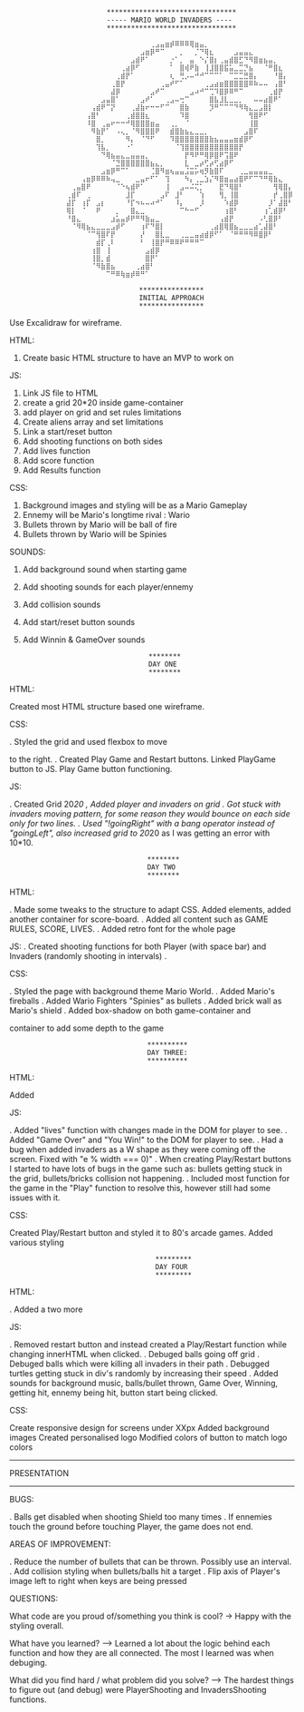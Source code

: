                             ********************************
                            ----- MARIO WORLD INVADERS ----       
                            ********************************

                  ⠀⠀⠀⠀⠀⠀⠀⠀⠀⠀⠀⠀⠀⠀⠀⠀⠀⢀⣠⣤⣶⡾⠿⠿⠿⢿⣶⣤⡀⠀⠀⠀⠀⠀⠀⠀⠀⠀⠀⠀⠀⠀⠀⠀⠀⠀
                  ⠀⠀⠀⠀⠀⠀⠀⠀⠀⠀⠀⠀⠀⠀⠀⣠⣶⡿⠛⠉⠀⠀⠀⡀⠀⠀⡈⠙⢿⣆⠀⠀⠀⠀⣠⣤⣤⣄⠀⠀⠀⠀⠀⠀⠀⠀
                  ⠀⠀⠀⠀⠀⠀⠀⠀⠀⠀⠀⠀⠀⣠⣾⠟⠁⠀⠀⠀⠀⡐⠁⡀⠀⣤⠀⠑⡌⣿⡆⢀⣤⣾⣿⣋⠙⠻⣿⣶⣦⣤⡀⠀⠀⠀
                  ⠀⠀⠀⠀⠀⠀⠀⠀⠀⠀⠀⢀⣴⡿⠋⠀⠀⠀⠀⠀⠀⠁⠀⣿⢾⠟⣷⠀⢸⣸⣿⣿⣯⣥⣀⣉⡙⣦⠀⠀⠈⠛⣿⣆⠀⠀
                  ⠀⠀⠀⠀⠀⠀⠀⠀⠀⠀⢀⣾⡟⠁⠀⠀⠀⠀⠀⠀⠀⢆⠀⢛⡠⠤⠚⠚⠉⠉⠉⠁⠀⠉⣉⣉⣛⣿⡄⠀⠀⠀⠘⣿⡄⠀
                  ⠀⠀⠀⠀⠀⠀⠀⠀⠀⢀⣿⡟⠀⠀⠀⠀⠀⠀⠀⢀⣤⠞⠋⠁⠀⠀⠀⠀⢀⣠⣴⣶⣿⣿⣿⣿⣿⠿⠷⠤⠤⠀⢠⣿⠃⠀
                  ⠀⠀⠀⠀⠀⠀⠀⠀⠀⣼⡿⠀⠀⠀⠀⠀⠀⣠⠞⠉⠀⠀⠀⠀⠀⣠⠴⠚⠉⢉⠹⣿⡿⠿⠛⠉⠀⠀⠀⠀⠀⢀⣾⡟⠀⠀
                  ⠀⠀⠀⠀⠀⠀⠀⣠⣤⣿⠁⠀⠀⠀⠀⣠⠞⠁⠀⠀⢀⣠⠤⢒⠉⠀⠀⠀⠀⣿⣧⣸⣇⣀⣀⡀⠀⠀⠤⠤⣴⣿⠟⠁⠀⠀
                  ⠀⠀⠀⠀⠀⢠⣾⠟⠉⡝⠀⠀⠀⢀⣼⣷⠖⠒⠒⠋⠉⠀⠀⣿⣷⠀⠀⠀⠀⡹⠛⠉⠉⠉⠙⠻⢷⣄⣀⣠⣿⡇⠀⠀⠀⠀
                  ⠀⠀⠀⠀⢠⣿⠃⠀⠀⠀⠀⠀⢀⣾⣿⣿⣆⠀⠀⠀⠀⠀⠀⠹⣿⠀⠀⠀⠀⠀⠀⠀⠀⠀⠀⠀⠀⢻⣿⠟⠋⠀⠀⠀⠀⠀
                  ⠀⠀⠀⠀⠸⣿⠀⢀⣤⠖⠒⠒⠚⢿⣿⣿⣿⣶⣤⠀⠀⢀⡀⠀⠈⠀⠀⠀⠀⠀⠀⠀⠀⠀⠀⠀⠀⢸⣿⠀⠀⠀⠀⠀⠀⠀
                  ⠀⠀⠀⠀⠀⠻⣷⡟⠁⠀⠠⢄⡀⠈⠻⣿⣿⣿⠟⠀⠀⣾⣿⣷⣦⣄⣀⣀⡀⠀⠀⠀⠀⠀⠀⠀⣠⣿⠏⠀⠀⠀⠀⠀⠀⠀
                  ⠀⠀⠀⠀⠀⠀⣿⡀⠀⠀⠀⠀⠻⡄⠀⠈⠙⠋⠀⠀⠀⠹⣿⣿⣿⣿⣿⣿⣿⣷⣦⣤⣤⣤⣶⣾⡿⠋⠀⠀⠀⠀⠀⠀⠀⠀
                  ⠀⠀⠀⠀⠀⠀⢹⣧⡀⠀⠀⠀⠐⠁⠀⠀⠀⠀⠀⠀⠀⠀⠈⢹⣿⣿⣿⣿⣿⣿⣿⣿⣿⣿⣿⡟⠀⠀⠀⠀⠀⠀⠀⠀⠀⠀
                  ⠀⠀⠀⠀⠀⠀⠀⠙⢿⣦⣤⣄⣀⣤⣤⣤⡀⠀⠀⠀⠀⠀⠀⠀⡟⠻⠟⠛⢿⡿⣿⠟⢩⣿⠟⠀⠀⠀⠀⠀⠀⠀⠀⠀⠀⠀
                  ⠀⠀⠀⠀⠀⠀⠀⠀⠀⠈⣙⣿⣿⣿⣿⣿⣿⣦⣄⡀⠀⠀⠀⠀⣇⠀⣀⡴⢋⡴⢋⣴⡿⠋⠀⠀⠀⠀⠀⠀⠀⠀⠀⠀⠀⠀
                  ⠀⠀⠀⠀⠀⠀⠀⣠⣶⡿⠛⠉⠁⠀⠀⠀⠀⢈⣿⠻⣶⢦⣤⣤⣨⣭⡥⢶⡻⣷⣿⠏⠀⠀⠀⢀⣀⣤⣤⣤⣤⣀⠀⠀⠀⠀
                  ⠀⠀⠀⢠⣶⡿⠿⠿⠷⢤⣀⠀⠀⠀⣀⣤⠖⠋⠁⠀⢹⠀⠀⠀⠳⡄⢀⣀⣱⡌⠻⣿⣶⣤⣴⣿⠟⠋⠉⠙⠛⢿⣷⣄⠀⠀
                  ⠀⢀⣤⣿⠟⠀⠀⠀⠀⠀⠈⠑⢦⣾⠟⠁⠀⠀⠀⠀⢸⠀⠀⣠⠤⠬⢍⡁⠀⠀⠀⣟⠙⢿⣿⠃⠀⠀⠀⠀⠀⠀⢻⢿⣿⡄
                  ⢀⣾⠏⠀⢀⠀⠀⠀⠀⠀⠀⠀⣸⡏⠀⠀⠀⠀⠀⣠⠏⠀⣸⠃⠀⠀⠀⢱⠀⠀⠀⢻⡀⢸⣿⠀⠀⠀⠀⠀⠀⠀⡞⢀⣿⡿
                  ⣼⡏⠀⢰⡏⠀⣠⡆⠀⠀⠀⠀⠘⡏⠲⠦⠤⠴⠚⠁⠀⠀⠸⡄⠀⠀⠀⡸⠀⠀⠀⠀⠱⣾⡿⠀⠀⠀⠀⠀⠀⡸⠁⣼⣿⠃
                  ⢿⡇⠀⠈⠀⠀⠟⠀⠀⠀⡀⠀⠀⣿⣄⣀⠀⠀⠀⠀⠀⠀⠀⠉⠓⠒⠋⠀⠀⠀⠀⠀⢰⣿⠃⠀⠀⠀⠀⠀⢰⢁⣾⡿⠃⠀
                  ⠘⣿⣄⠀⠀⠀⠀⠀⠀⣰⣥⣤⡾⠟⠛⠻⣷⣤⣀⠀⠀⠀⠀⠀⠀⠀⠀⠀⠀⠀⠀⢠⣾⡟⠀⠀⠀⠀⠀⠠⢃⣿⡿⠃⠀⠀
                  ⠀⠈⠻⢿⣦⣄⣀⣀⣀⣠⡾⠋⠀⠀⠀⢰⠏⠙⣿⡇⠀⠀⠀⠀⠀⠀⠀⠀⠀⢀⣴⣿⢿⣿⣦⣀⣀⣀⣴⢁⣼⣿⠃⠀⠀⠀
                  ⠀⠀⠀⠀⠈⠉⢻⣿⠏⡟⠀⠀⠀⠀⠀⡜⠀⠀⣿⣇⣀⠀⠀⢀⣀⣀⣤⣴⣾⡿⠋⠁⠀⠈⠛⠛⠛⠻⠿⣿⡿⠃⠀⠀⠀⠀
                  ⠀⠀⠀⠀⠀⠀⣾⡏⢀⠇⠀⠀⠀⠀⠀⠃⠀⢸⣿⡟⠛⠿⠿⠟⠛⠛⠛⠉⠀⠀⠀⠀⠀⠀⠀⠀⠀⠀⠀⠀⠀⠀⠀⠀⠀⠀
                  ⠀⠀⠀⠀⠀⢰⣿⠀⢸⠀⠀⠀⠀⠀⠀⠀⣠⣾⡿⠀⠀⠀⠀⠀⠀⠀⠀⠀⠀⠀⠀⠀⠀⠀⠀⠀⠀⠀⠀⠀⠀⠀⠀⠀⠀⠀
                  ⠀⠀⠀⠀⠀⢸⣿⡀⣾⠀⠀⠀⠀⠀⠀⠀⣿⡟⠁⠀⠀⠀⠀⠀⠀⠀⠀⠀⠀⠀⠀⠀⠀⠀⠀⠀⠀⠀⠀⠀⠀⠀⠀⠀⠀⠀
                  ⠀⠀⠀⠀⠀⠈⠻⣷⣿⣦⠀⠀⠀⠀⢀⣴⣿⠃⠀⠀⠀⠀⠀⠀⠀⠀⠀⠀⠀⠀⠀⠀⠀⠀⠀⠀⠀⠀⠀⠀⠀⠀⠀⠀⠀⠀
                  ⠀⠀⠀⠀⠀⠀⠀⠀⠉⠛⠿⢷⣶⡾⠿⠛⠁⠀⠀⠀⠀⠀⠀⠀⠀⠀⠀⠀⠀⠀⠀⠀⠀⠀⠀⠀⠀⠀⠀⠀⠀⠀⠀⠀⠀⠀

                                    ****************
                                    INITIAL APPROACH
                                    ****************

Use Excalidraw for wireframe.

HTML:

1. Create basic HTML structure to have an MVP to work on

JS:
1. Link JS file to HTML
2. create a grid 20*20 inside game-container
3. add player on grid and set rules 
  limitations
4. Create aliens array and set limitations
5. Link a start/reset button
6. Add shooting functions on both sides
7. Add lives function
8. Add score function
9. Add Results function

CSS: 
1. Background images and styling will be as a Mario Gameplay
2. Ennemy will be Mario's longtime rival : Wario
2. Bullets thrown by Mario will be ball of fire
3. Bullets thrown by Wario will be Spinies

SOUNDS:
1. Add background sound when starting game
2. Add shooting sounds for each player/ennemy
3. Add collision sounds
4. Add start/reset button sounds
5. Add Winnin & GameOver sounds



                                      ********
                                      DAY ONE
                                      ********

HTML:

Created most HTML structure based one wireframe.

CSS:

. Styled the grid and used flexbox to move <aside> to the right.
. Created Play Game and Restart buttons. Linked PlayGame button to JS. Play Game button functioning.

JS:

. Created Grid 20*20
, Added player and invaders on grid
. Got stuck with invaders moving pattern, for some reason they would bounce on each side only for two lines.
. Used "!goingRight" with a bang operator instead of "goingLeft", also increased grid to 20*20 as I was getting an error with 10*10.


                                      ********
                                      DAY TWO 
                                      ********

HTML:

. Made some tweaks to the structure to adapt CSS. Added <span> elements, added another container for score-board.
. Added all content such as GAME RULES, SCORE, LIVES.
. Added retro font for the whole page

JS:
. Created shooting functions for both Player (with space bar) and Invaders (randomly shooting in intervals)
. 


CSS:

. Styled the page with background theme Mario World.
. Added Mario's fireballs
. Added Wario Fighters "Spinies" as bullets
. Added brick wall as Mario's shield
. Added box-shadow on both game-container and <aside> container to add some depth to the game

                                      **********
                                      DAY THREE:
                                      **********

HTML:

Added <audio> tags and tested for background sound when Play button clicked.

JS:

. Added "lives" function with changes made in the DOM for player to see.
. Added "Game Over"  and "You Win!" to the DOM for player to see.
. Had a bug when added invaders as a W shape as they were coming off the screen. 
  Fixed with "e % width === 0)"
. When creating Play/Restart buttons I started to have lots of bugs in the game such as: 
  bullets getting stuck in the grid, bullets/bricks collision not happening.
. Included most function for the game in the "Play" function to resolve this, however still had some issues with it.

CSS:

Created Play/Restart button and styled it to 80's arcade games.
Added various styling

                                        *********
                                        DAY FOUR
                                        *********

HTML:

. Added a two more <audio> tags as sounds so that sounds could play each other
. Added incon to the page


JS:

. Removed restart button and instead created a Play/Restart function while 
  changing innerHTML when clicked.
. Debuged balls going off grid
. Debuged balls which were killing all invaders in their path
. Debugged turtles getting stuck in div's randomly by increasing their speed
. Added sounds for background music, balls/bullet thrown, Game Over, Winning, getting hit,
  ennemy being hit, button start being clicked.

CSS:

Create responsive design for screens under XXpx
Added background images
Created personalised logo 
Modified colors of button to match logo colors



************
PRESENTATION
************ 

BUGS:

. Balls get disabled when shooting Shield too many times
. If ennemies touch the ground before touching Player, the game does not end.

AREAS OF IMPROVEMENT:

. Reduce the number of bullets that can be thrown. Possibly use an interval.
. Add collision styling when bullets/balls hit a target
. Flip axis of Player's image left to right when keys are being pressed 

QUESTIONS:

What code are you proud of/something you think is cool? ->
Happy with the styling overall.

What have you learned? -->
Learned a lot about the logic behind each function and how they are all connected.
The most I learned was when debuging.

What did you find hard / what problem did you solve? -->
The hardest things to figure out (and debug) were PlayerShooting and InvadersShooting functions.

